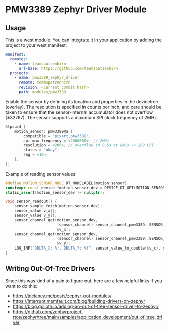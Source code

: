 # PMW3389 Zephyr Driver Module

## Usage

This is a west module.
You can integrate it in your application by adding the project to your west manifest:

```yaml
manifest:
  remotes:
    - name: teamspatzenhirn
      url-base: https://github.com/teamspatzenhirn
  projects:
    - name: pmw3389_zephyr_driver
      remote: teamspatzenhirn
      revision: <current commit hash>
      path: modules/pmw3389
```

Enable the sensor by defining its location and properties in the devicetree (overlay).
The resolution is specified in counts per inch, and care should be taken to ensure that the
sensor-internal accumulator does not overflow (±32767).
The sensor supports a maximum SPI clock frequency of 2MHz.

```c
&lpspi4 {
    motion_sensor: pmw3389@a {
        compatible = "pixart,pmw3389";
        spi-max-frequency = <2000000>; // 2MHz
        resolution = <200>; // overflow in 0.5s at 8m/s -> 200 CPI
        status = "okay";
        reg = <10>;
    };
};
```

Example of reading sensor values:

```c++
#define MOTION_SENSOR_NODE DT_NODELABEL(motion_sensor)
constexpr const device *motion_sensor_dev = DEVICE_DT_GET(MOTION_SENSOR_NODE);
static_assert(motion_sensor_dev != nullptr);

void sensor_readout() {
    sensor_sample_fetch(motion_sensor_dev);
    sensor_value v_x{};
    sensor_value v_y{};
    sensor_channel_get(motion_sensor_dev,
                       (sensor_channel) sensor_channel_pmw3389::SENSOR_CHAN_PMW3389_DISTANCE_X,
                       &v_x);
    sensor_channel_get(motion_sensor_dev,
                       (sensor_channel) sensor_channel_pmw3389::SENSOR_CHAN_PMW3389_DISTANCE_Y,
                       &v_y);
    LOG_INF("DELTA_X: %f, DELTA_Y: %f", sensor_value_to_double(&v_x), sensor_value_to_double(&v_y));
}
```

## Writing Out-Of-Tree Drivers
Since this was kind of a pain to figure out, here are a few helpful links if you want to do this:
* https://jdelaney.me/posts/zephyr-oot-modules/
* https://interrupt.memfault.com/blog/building-drivers-on-zephyr
* https://blog.golioth.io/adding-an-out-of-tree-sensor-driver-to-zephyr/
* https://github.com/zephyrproject-rtos/zephyr/tree/main/samples/application_development/out_of_tree_driver
